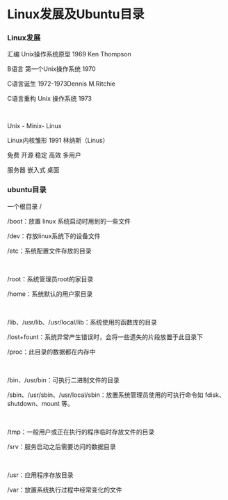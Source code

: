 # Linux发展及Ubuntu目录

### Linux发展

汇编 Unix操作系统原型 1969 Ken Thompson

B语言 第⼀个Unix操作系统 1970

C语言诞生 1972-1973Dennis M.Ritchie

C语言重构 Unix 操作系统 1973

<br/>

Unix - Minix- Linux

Linux内核雏形 1991 林纳斯（Linus）

免费 开源 稳定 高效 多用户

服务器 嵌入式 桌面

### ubuntu目录

一个根目录 /

/boot：放置 linux 系统启动时⽤到的⼀些⽂件

/dev：存放linux系统下的设备⽂件

/etc：系统配置⽂件存放的⽬录

<br/>

/root：系统管理员root的家⽬录

/home：系统默认的⽤户家⽬录

<br/>

/lib、/usr/lib、/usr/local/lib：系统使⽤的函数库的⽬录

/lost+fount：系统异常产⽣错误时，会将⼀些遗失的⽚段放置于此⽬录下

/proc：此⽬录的数据都在内存中

<br/>

/bin、/usr/bin：可执⾏⼆进制⽂件的⽬录

/sbin、/usr/sbin、/usr/local/sbin：放置系统管理员使⽤的可执⾏命令如 fdisk、shutdown、mount 等。

<br/>

/tmp：⼀般⽤户或正在执⾏的程序临时存放⽂件的⽬录

/srv：服务启动之后需要访问的数据⽬录

<br/>

/usr：应⽤程序存放⽬录

/var：放置系统执⾏过程中经常变化的⽂件